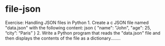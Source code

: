 # file-json
Exercise: Handling JSON files in Python  1. Create a c JSON file named "data.json" with the following content: json {    "name": "John",    "age": 25,    “city”: “Paris” }   2. Write a Python program that reads the "data.json" file and then displays the contents of the file as a dictionary........
